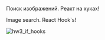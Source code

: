 Поиск изображений. Реакт на хуках!
  
  Image search. React Hook`s!
 
![hw3_if_hooks](https://user-images.githubusercontent.com/90350582/195999718-5aa1b9e3-bb94-48b7-b2c1-9ba55958d182.jpg)

